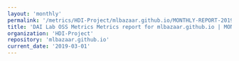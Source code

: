 ```yaml
---
layout: 'monthly'
permalink: '/metrics/HDI-Project/mlbazaar.github.io/MONTHLY-REPORT-2019-03-01/'
title: 'DAI Lab OSS Metrics Metrics report for mlbazaar.github.io | MONTHLY-REPORT-2019-03-01'
organization: 'HDI-Project'
repository: 'mlbazaar.github.io'
current_date: '2019-03-01'
---
```

